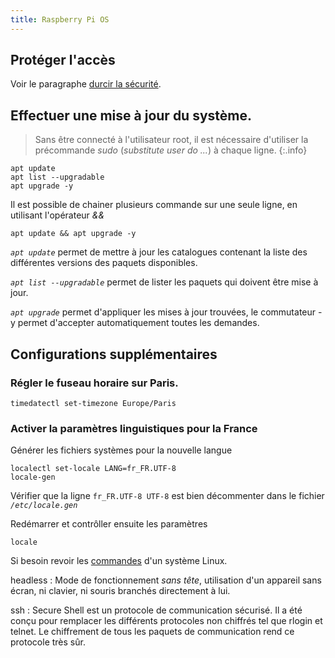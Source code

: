 ```yaml
---
title: Raspberry Pi OS
---
```


## Protéger l'accès

Voir le paragraphe [durcir la sécurité](../security/hardened).

## Effectuer une mise à jour du système.

> Sans être connecté à l'utilisateur root, il est nécessaire d'utiliser la précommande _sudo_ (_substitute user do ..._) à chaque ligne.
{:.info}

```shell
apt update
apt list --upgradable
apt upgrade -y
```
Il est possible de chainer plusieurs commande sur une seule ligne, en utilisant l'opérateur _&&_

```shell
apt update && apt upgrade -y
```
_`apt update`_ permet de mettre à jour les catalogues contenant la liste des différentes versions des paquets disponibles.

_`apt list --upgradable`_ permet de lister les paquets qui doivent être mise à jour.

_`apt upgrade`_ permet d'appliquer les mises à jour trouvées, le commutateur -y permet d'accepter automatiquement toutes les demandes.

## Configurations supplémentaires

### Régler le fuseau horaire sur Paris.

```shell
timedatectl set-timezone Europe/Paris
```

### Activer la paramètres linguistiques pour la France


Générer les fichiers systèmes pour la nouvelle langue

```shell
localectl set-locale LANG=fr_FR.UTF-8
locale-gen
```

Vérifier que la ligne `fr_FR.UTF-8 UTF-8` est bien décommenter dans le fichier _`/etc/locale.gen`_


Redémarrer et contrôller ensuite les paramètres

```shell
locale
```

Si besoin revoir les [commandes](../linux) d'un système Linux.

[Advanced IP Scanner]: /img/Advanced_IP_Scanner.png "Advanced IP Scanner"
[PuTTY]: /img/PuTTY.png "PuTTY"


headless
: Mode de fonctionnement _sans tête_, utilisation d'un appareil sans écran, ni clavier, ni souris branchés directement à lui.

ssh
: Secure Shell est un protocole de communication sécurisé. Il a été conçu pour remplacer les différents protocoles non chiffrés tel que rlogin et telnet. Le chiffrement de tous les paquets de communication rend ce protocole très sûr.
